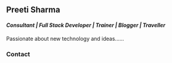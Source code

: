 ## Preeti Sharma 


#### *Consultant | Full Stack Developer | Trainer | Blogger | Traveller*

Passionate about new technology and ideas......


### Contact
